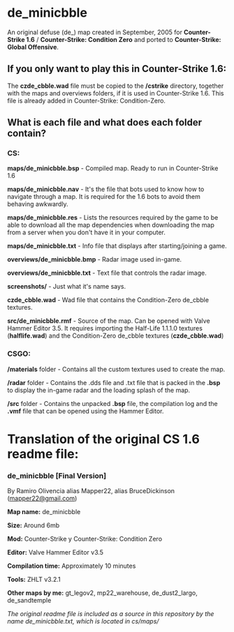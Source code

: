 # de_minicbble
An original defuse (de_) map created in September, 2005 for **Counter-Strike 1.6** / **Counter-Strike: Condition Zero** and ported to **Counter-Strike: Global Offensive**.

## If you only want to play this in Counter-Strike 1.6:

The **czde_cbble.wad** file must be copied to the **/cstrike** directory, together with the maps and overviews
folders, if it is used in Counter-Strike 1.6. This file is already added in Counter-Strike: Condition-Zero.

## What is each file and what does each folder contain?

### CS:

**maps/de_minicbble.bsp** - Compiled map. Ready to run in Counter-Strike 1.6

**maps/de_minicbble.nav** - It's the file that bots used to know how to navigate through a map. It is required for the 1.6 bots to avoid them behaving awkwardly.

**maps/de_minicbble.res** - Lists the resources required by the game to be able to download all the map dependencies when downloading the map from a server when you don't have it in your computer.

**maps/de_minicbble.txt** - Info file that displays after starting/joining a game.

**overviews/de_minicbble.bmp** - Radar image used in-game.

**overviews/de_minicbble.txt** - Text file that controls the radar image.

**screenshots/** - Just what it's name says.

**czde_cbble.wad** - Wad file that contains the Condition-Zero de_cbble textures.

**src/de_minicbble.rmf** - Source of the map. Can be opened with Valve Hammer Editor 3.5. It requires importing the Half-Life 1.1.1.0 textures (**halflife.wad**) and the Condition-Zero de_cbble textures (**czde_cbble.wad**)

### CSGO:

**/materials** folder - Contains all the custom textures used to create the map.

**/radar** folder - Contains the .dds file and .txt file that is packed in the **.bsp** to display the in-game radar and the loading splash of the map.

**/src** folder - Contains the unpacked **.bsp** file, the compilation log and the **.vmf** file that can be opened using the Hammer Editor.

# Translation of the original CS 1.6 readme file:
### de_minicbble [Final Version]

By Ramiro Olivencia alias Mapper22, alias BruceDickinson (mapper22@gmail.com)

**Map name:**   	de_minicbble

**Size:**			Around 6mb

**Mod:**			Counter-Strike y Counter-Strike: Condition Zero
	
**Editor:**			Valve Hammer Editor v3.5

**Compilation time:** 	Approximately 10 minutes

**Tools:** 			ZHLT v3.2.1

**Other maps by me:**	gt_legov2, mp22_warehouse, de_dust2_largo, de_sandtemple

_The original readme file is included as a source in this repository by the name de_minicbble.txt, which is located in cs/maps/_
